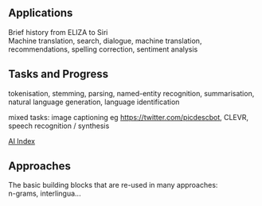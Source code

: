 ## Applications
Brief history from ELIZA to Siri  
Machine translation, search, dialogue, machine translation, recommendations, spelling correction, sentiment analysis  

## Tasks and Progress
tokenisation, stemming, parsing, named-entity recognition, summarisation, natural language generation, language identification

mixed tasks: image captioning eg https://twitter.com/picdescbot, CLEVR, speech recognition / synthesis

[AI Index](https://aiindex.org/)

## Approaches  
The basic building blocks that are re-used in many approaches:  
n-grams, interlingua...

